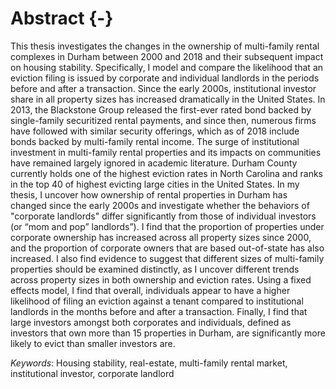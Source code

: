 # Abstract {-}

This thesis investigates the changes in the ownership of multi-family rental complexes in Durham between 2000 and 2018 and their subsequent impact on housing stability. Specifically, I model and compare the likelihood that an eviction filing is issued by corporate and individual landlords in the periods before and after a transaction. Since the early 2000s, institutional investor share in all property sizes has increased dramatically in the United States. In 2013, the Blackstone Group released the first-ever rated bond backed by single-family securitized rental payments, and since then, numerous firms have followed with similar security offerings, which as of 2018 include bonds backed by multi-family rental income. The surge of institutional investment in multi-family rental properties and its impacts on communities have remained largely ignored in academic literature. Durham County currently holds one of the highest eviction rates in North Carolina and ranks in the top 40 of highest evicting large cities in the United States. In my thesis, I uncover how ownership of rental properties in Durham has changed since the early 2000s and investigate whether the behaviors of "corporate landlords" differ significantly from those of individual investors (or “mom and pop” landlords”). I find that the proportion of properties under corporate ownership has increased across all property sizes since 2000, and the proportion of corporate owners that are based out-of-state has also increased. I also find evidence to suggest that different sizes of multi-family properties should be examined distinctly, as I uncover different trends across property sizes in both ownership and eviction rates. Using a fixed effects model, I find that overall, individuals appear to have a higher likelihood of filing an eviction against a tenant compared to institutional landlords in the months before and after a transaction. Finally, I find that large investors amongst both corporates and individuals, defined as investors that own more than 15 properties in Durham, are significantly more likely to evict than smaller investors are. 

*Keywords*: Housing stability, real-estate, multi-family rental market, institutional investor, corporate landlord

